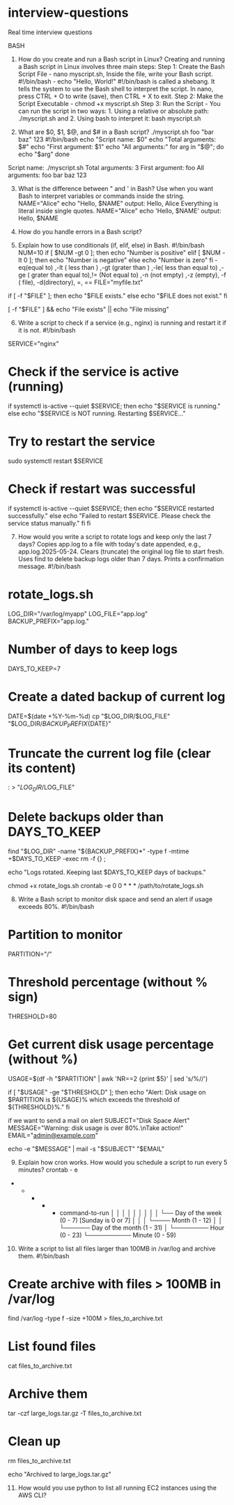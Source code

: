 # interview-questions
Real time interview questions

BASH
1. How do you create and run a Bash script in Linux?
Creating and running a Bash script in Linux involves three main steps:
Step 1: Create the Bash Script File - nano myscript.sh, Inside the file, write your Bash script. #!/bin/bash - echo "Hello, World!"
#!/bin/bash is called a shebang. It tells the system to use the Bash shell to interpret the script.
In nano, press CTRL + O to write (save), then CTRL + X to exit.
Step 2: Make the Script Executable - chmod +x myscript.sh
Step 3: Run the Script - You can run the script in two ways: 1. Using a relative or absolute path: ./myscript.sh and 2. Using bash to interpret it: bash myscript.sh

2. What are $0, $1, $@, and $# in a Bash script? ./myscript.sh foo "bar baz" 123
#!/bin/bash
echo "Script name: $0"
echo "Total arguments: $#"
echo "First argument: $1"
echo "All arguments:"
for arg in "$@"; do
  echo "$arg"
done

Script name: ./myscript.sh
Total arguments: 3
First argument: foo
All arguments:
foo
bar baz
123

3. What is the difference between " and ' in Bash?
 Use when you want Bash to interpret variables or commands inside the string.
NAME="Alice"
echo "Hello, $NAME"
output: Hello, Alice
Everything is literal inside single quotes.
NAME="Alice"
echo 'Hello, $NAME'
output: Hello, $NAME

4. How do you handle errors in a Bash script?
5. Explain how to use conditionals (if, elif, else) in Bash.
#!/bin/bash
NUM=10
if [ $NUM -gt 0 ]; then
  echo "Number is positive"
elif [ $NUM -lt 0 ]; then
  echo "Number is negative"
else
  echo "Number is zero"
fi
-eq(equal to) ,-lt ( less than ) ,-gt (grater than ) ,-le( less than equal to) ,-ge ( grater than equal to),!= (Not equal to) ,-n (not empty) ,-z (empty), -f ( file), -d(directory), =, ==
FILE="myfile.txt"

if [ -f "$FILE" ]; then
  echo "$FILE exists."
else
  echo "$FILE does not exist."
fi

[ -f "$FILE" ] && echo "File exists" || echo "File missing"


6. Write a script to check if a service (e.g., nginx) is running and restart it if it is not.
#!/bin/bash

SERVICE="nginx"

# Check if the service is active (running)
if systemctl is-active --quiet $SERVICE; then
  echo "$SERVICE is running."
else
  echo "$SERVICE is NOT running. Restarting $SERVICE..."
  # Try to restart the service
  sudo systemctl restart $SERVICE

  # Check if restart was successful
  if systemctl is-active --quiet $SERVICE; then
    echo "$SERVICE restarted successfully."
  else
    echo "Failed to restart $SERVICE. Please check the service status manually."
  fi
fi

7. How would you write a script to rotate logs and keep only the last 7 days?
Copies app.log to a file with today's date appended, e.g., app.log.2025-05-24.
Clears (truncate) the original log file to start fresh.
Uses find to delete backup logs older than 7 days.
Prints a confirmation message.
#!/bin/bash
# rotate_logs.sh

LOG_DIR="/var/log/myapp"
LOG_FILE="app.log"
BACKUP_PREFIX="app.log."

# Number of days to keep logs
DAYS_TO_KEEP=7

# Create a dated backup of current log
DATE=$(date +%Y-%m-%d)
cp "$LOG_DIR/$LOG_FILE" "$LOG_DIR/${BACKUP_PREFIX}${DATE}"

# Truncate the current log file (clear its content)
: > "$LOG_DIR/$LOG_FILE"

# Delete backups older than DAYS_TO_KEEP
find "$LOG_DIR" -name "${BACKUP_PREFIX}*" -type f -mtime +$DAYS_TO_KEEP -exec rm -f {} \;

echo "Logs rotated. Keeping last $DAYS_TO_KEEP days of backups."

chmod +x rotate_logs.sh
crontab -e
0 0 * * * /path/to/rotate_logs.sh

8. Write a Bash script to monitor disk space and send an alert if usage exceeds 80%.
#!/bin/bash

# Partition to monitor
PARTITION="/"

# Threshold percentage (without % sign)
THRESHOLD=80

# Get current disk usage percentage (without %)
USAGE=$(df -h "$PARTITION" | awk 'NR==2 {print $5}' | sed 's/%//')

if [ "$USAGE" -ge "$THRESHOLD" ]; then
  echo "Alert: Disk usage on $PARTITION is ${USAGE}% which exceeds the threshold of ${THRESHOLD}%."
fi

if we want to send a mail on alert
SUBJECT="Disk Space Alert"
MESSAGE="Warning: disk usage is over 80%.\nTake action!"
EMAIL="admin@example.com"

echo -e "$MESSAGE" | mail -s "$SUBJECT" "$EMAIL"

9. Explain how cron works. How would you schedule a script to run every 5 minutes?
crontab - e
* * * * * command-to-run
│ │ │ │ │
│ │ │ │ └── Day of the week (0 - 7) [Sunday is 0 or 7]
│ │ │ └──── Month (1 - 12)
│ │ └────── Day of the month (1 - 31)
│ └──────── Hour (0 - 23)
└────────── Minute (0 - 59)

10. Write a script to list all files larger than 100MB in /var/log and archive them.
#!/bin/bash

# Create archive with files > 100MB in /var/log
find /var/log -type f -size +100M > files_to_archive.txt

# List found files
cat files_to_archive.txt

# Archive them
tar -czf large_logs.tar.gz -T files_to_archive.txt

# Clean up
rm files_to_archive.txt

echo "Archived to large_logs.tar.gz"

11. How would you use python to list all running EC2 instances using the AWS CLI?





